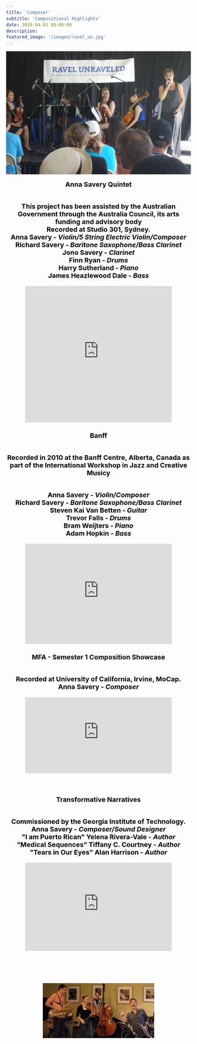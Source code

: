 ```yaml
---
title: 'Composer'
subtitle: 'Compositional Highlights'
date: 2020-04-01 00:00:00
description:
featured_image: '/images/ravel_un.jpg'
---
```


![](/images/ravel_un.jpg)

<!--missing 1) Ariadna Ravel unraveled 2) Kamo Grideche, GAtech podcasts-->

<center><b><font size="+1"><font style="color:black">
Anna Savery Quintet
<p><br>
This project has been assisted by the Australian Government through the Australia Council, its arts funding and advisory body<br>
 Recorded at Studio 301, Sydney.
 <br>Anna Savery - <i>Violin/5 String Electric Violin/Composer<br></i>
 Richard Savery - <i>Baritone Saxophone/Bass Clarinet<br></i>
 Jono Savery - <i>Clarinet<br></i>
  Finn Ryan - <i>Drums<br></i>
	Harry Sutherland - <i>Piano<br></i>
	James Heazlewood Dale - <i>Bass<br></i>

 <center>
<center>
<iframe style="border: 0; width: 400px; height: 373px;" src="https://bandcamp.com/EmbeddedPlayer/album=3422123173/size=large/bgcol=ffffff/linkcol=0687f5/artwork=small/transparent=true/" seamless><a href="https://annaosavery.bandcamp.com/album/anna-savery-quintet">Anna Savery Quintet by Anna Savery</a></iframe></center><br>

<center><b><font size="+1"><font style="color:black">
Banff
<p><br>
Recorded in 2010 at the Banff Centre, Alberta, Canada as part of the International Workshop in Jazz and Creative Musicy<br>

 <br>Anna Savery - <i>Violin/Composer<br></i>
 Richard Savery - <i>Baritone Saxophone/Bass Clarinet<br></i>
 Steven Kai Van Betten - <i>Guitar<br></i>
  Trevor Falls - <i>Drums<br></i>
	Bram Weijters - <i>Piano<br></i>
	Adam Hopkin - <i>Bass<br></i>

<center>
<iframe style="border: 0; width: 400px; height: 274px;" src="https://bandcamp.com/EmbeddedPlayer/album=1312800934/size=large/bgcol=ffffff/linkcol=0687f5/artwork=small/transparent=true/" seamless><a href="https://annaosavery.bandcamp.com/album/banff">Banff by Anna okunev</a></iframe></center><br>

<center><b><font size="+1"><font style="color:black">
MFA - Semester 1 Composition Showcase
<p><br>
 Recorded at University of California, Irvine, MoCap.
 <br>Anna Savery - <i>Composer<br></i>
 <center>

<center>
<iframe style="border: 0; width: 400px; height: 208px;" src="https://bandcamp.com/EmbeddedPlayer/album=649104161/size=large/bgcol=ffffff/linkcol=0687f5/artwork=small/transparent=true/" seamless><a href="https://annaosavery.bandcamp.com/album/creative-practices">Creative Practices by AnnaSavery</a></iframe></center>

<br><center><b><font size="+1"><font style="color:black">
Transformative Narratives
<p><br>
 Commissioned by the Georgia Institute of Technology.
 <br>Anna Savery - <i>Composer/Sound Designer<br></i>
 "I am Puerto Rican" Yelena Rivera-Vale - <i>Author<br></i>
 "Medical Sequences" Tiffany C. Courtney - <i>Author<br></i>
 "Tears in Our Eyes" Alan Harrison - <i>Author<br></i>

 <center>

<center>
<iframe style="border: 0; width: 400px; height: 241px;" src="https://bandcamp.com/EmbeddedPlayer/album=1359461939/size=large/bgcol=ffffff/linkcol=0687f5/artwork=small/transparent=true/" seamless><a href="https://annaosavery.bandcamp.com/album/transformative-narratives">Transformative Narratives by AnnaSavery</a></iframe>
</center>
<br><br><br><br>
<img src="/images/dave_douglas.jpg">
